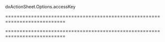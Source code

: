<!--id-->dxActionSheet.Options.accessKey<!--/id-->
===========================================================================
<!--hidden--><!--/hidden-->
===========================================================================

